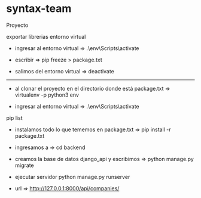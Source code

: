 # syntax-team
Proyecto


exportar librerias entorno virtual
- ingresar al entorno virtual => 
.\env\Scripts\activate

- escribir => 
pip freeze > package.txt

- salimos del entorno virtual => 
deactivate  

----------------------
- al clonar el proyecto en el directorio donde está package.txt => 
virtualenv -p python3 env

- ingresar al entorno virtual => 
.\env\Scripts\activate

pip list

- instalamos todo lo que tememos en package.txt => 
pip install -r package.txt

- ingresamos a => 
cd backend

- creamos la base de datos django_api y escribimos => 
python manage.py migrate

- ejecutar servidor
python manage.py runserver

- url => http://127.0.0.1:8000/api/companies/
